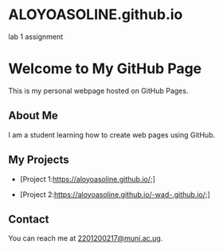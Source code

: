 # ALOYOASOLINE.github.io
lab 1 assignment
# Welcome to My GitHub Page

This is my personal webpage hosted on GitHub Pages.

 

## About Me

I am a student learning how to create web pages using GitHub.

 

## My Projects

- [Project 1:https://aloyoasoline.github.io/;]

- [Project 2:https://aloyoasoline.github.io/-wad-.github.io/;]

 

## Contact

You can reach me at [2201200217@muni.ac.ug](mailto:myemail@example.com).


